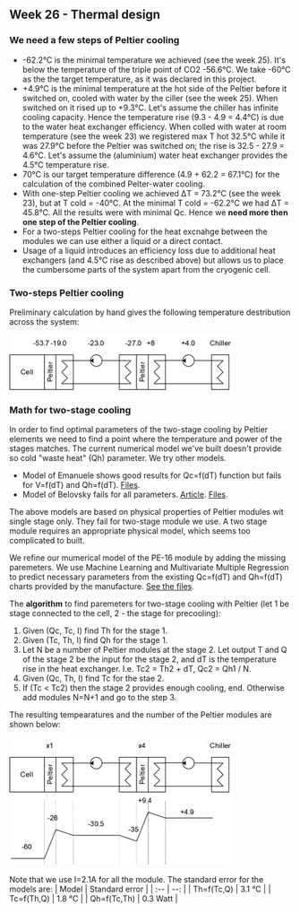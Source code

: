 ## Week 26 - Thermal design

### We need a few steps of Peltier cooling
* -62.2&deg;C is the minimal temperature we achieved (see the week 25). It's below the temperature of the triple point of CO2 -56.6&deg;C. We take -60&deg;C as the the target temperature, as it was declared in this project.
* +4.9&deg;C is the minimal temperature at the hot side of the Peltier before it switched on, cooled with water by the ciller (see the week 25). When switched on it rised up to +9.3&deg;C. Let's assume the chiller has infinite cooling capacity. Hence the temperature rise (9.3 - 4.9 = 4.4&deg;C) is due to the water heat exchanger efficiency. When colled with water at room temperature (see the week 23) we registered max T hot 32.5&deg;C while it was 27.9&deg;C before the Peltier was switched on; the rise is 32.5 - 27.9 = 4.6&deg;C. Let's assume the (aluminium) water heat exchanger provides the 4.5&deg;C temperature rise.
* 70&deg;C is our target temperature difference (4.9 + 62.2 = 67.1&deg;C) for the calculation of the combined Pelter-water cooling.
* With one-step Peltier cooling we achieved &#916;T = 73.2&deg;C (see the week 23), but at T cold = -40&deg;C. At the minimal T cold = -62.2&deg;C we had &#916;T = 45.8&deg;C. All the results were with minimal Qc. Hence we **need more then one step of the Peltier cooling**.
* For a two-steps Peltier cooling for the heat excnahge between the modules we can use either a liquid or a direct contact.
* Usage of a liquid introduces an efficiency loss due to additional heat exchangers (and 4.5&deg;C rise as described above) but allows us to place the cumbersome parts of the system apart from the cryogenic cell.

### Two-steps Peltier cooling
Preliminary calculation by hand gives the following temperature destribution across the system:

<img alt="Two-stage cooling diagram" src="/img/2024-06-20 - Two-stage colling.png" width=400px>

### Math for two-stage cooling
In order to find optimal parameters of the two-stage cooling by Peltier elements we need to find a point where the temperature and power of the stages matches. The current numerical model we've built doesn't provide so cold "waste heat" (Qh) parameter. We try other models.

* Model of Emanuele shows good results for Qc=f(dT) function but fails for V=f(dT) and Qh=f(dT). [Files](/tools/peltier/emanuele).
* Model of Belovsky fails for all parameters. [Article](https://www.researchgate.net/publication/317584219_Mathematical_Model_of_Thermoelectric_Peltier_Module). [Files](/tools/peltier/belovski).

The above models are based on physical properties of Peltier modules wit single stage only. They fail for two-stage module we use. A two stage module requires an appropriate physical model, which seems too complicated to built. 

We refine our mumerical model of the PE-16 module by adding the missing paremeters. We use Machine Learning and Multivariate Multiple Regression to predict necessary parameters from the existing Qc=f(dT) and Qh=f(dT) charts provided by the manufacture. [See the files](/tools/peltier/mlr).

The **algorithm** to find paremeters for two-stage cooling with Peltier (let 1 be stage connected to the cell, 2 - the stage for precooling):
1. Given (Qc, Tc, I) find Th for the stage 1.
2. Given (Tc, Th, I) find Qh for the stage 1.
3. Let N be a number of Peltier modules at the stage 2. Let output T and Q of the stage 2 be the input for the stage 2, and dT is the temperature rise in the heat exchanger. I.e. Tc2 = Th2 + dT, Qc2 = Qh1 / N.
4. Given (Qc, Th, I) find Tc for the stae 2.
5. If (Tc < Tc2) then the stage 2 provides enough cooling, end. Otherwise add modules N=N+1 and go to the step 3.

The resulting tempearatures and the number of the Peltier modules are shown below:

<img alt="Two-stage cooling diagram" src="/img/2024-06-27 - Two-stage colling.png" width=400px>

Note that we use I=2.1A for all the module. The standard error for the models are:
| Model | Standard error |
| :-- | --: |
| Th=f(Tc,Q) | 3.1 &deg;C |
| Tc=f(Th,Q) | 1.8 &deg;C |
| Qh=f(Tc,Th) | 0.3 Watt |





